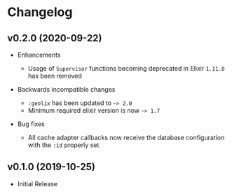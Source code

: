 # Changelog

## v0.2.0 (2020-09-22)

- Enhancements
    - Usage of `Supervisor` functions becoming deprecated in Elixir `1.11.0` has been removed

- Backwards incompatible changes
    - `:geolix` has been updated to `~> 2.0`
    - Minimum required elixir version is now `~> 1.7`

- Bug fixes
    - All cache adapter callbacks now receive the database configuration with the `:id` properly set

## v0.1.0 (2019-10-25)

- Initial Release
